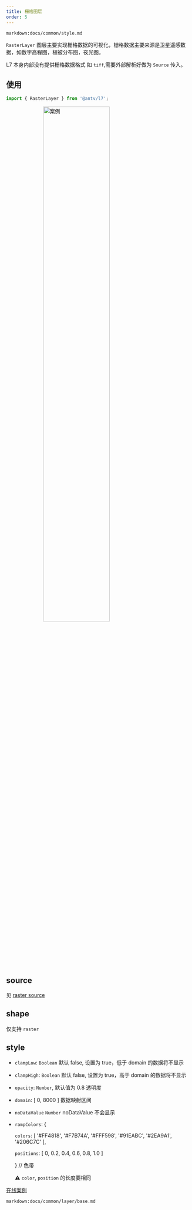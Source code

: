 ```yaml
---
title: 栅格图层
order: 5
---
```


`markdown:docs/common/style.md`

`RasterLayer` 图层主要实现栅格数据的可视化，栅格数据主要来源是卫星遥感数据，如数字高程图，植被分布图，夜光图。

L7 本身内部没有提供栅格数据格式 如 `tiff`,需要外部解析好做为 `Source` 传入。

## 使用

```javascript
import { RasterLayer } from '@antv/l7';
```

<img width="60%" style="display: block;margin: 0 auto;" alt="案例" src='https://gw.alipayobjects.com/mdn/antv_site/afts/img/A*bUYqRb5esH4AAAAAAAAAAABkARQnAQ'>

## source

见 [raster source](../source/raster)

## shape

仅支持 `raster`

## style

- `clampLow`: `Boolean` 默认 false, 设置为 true，低于 domain 的数据将不显示
- `clampHigh`: `Boolean` 默认 false, 设置为 true，高于 domain 的数据将不显示
- `opacity`: `Number`, 默认值为 0.8 透明度
- `domain`: [ 0, 8000 ] 数据映射区间
- `noDataValue` `Number` noDataValue 不会显示
- `rampColors`: {

  `colors`: [ '#FF4818', '#F7B74A', '#FFF598', '#91EABC', '#2EA9A1', '#206C7C' ],

  `positions`: [ 0, 0.2, 0.4, 0.6, 0.8, 1.0 ]

  } // 色带

  ⚠️ `color`, `position` 的长度要相同

[在线案例](../../../examples/raster/basic#light)

`markdown:docs/common/layer/base.md`
